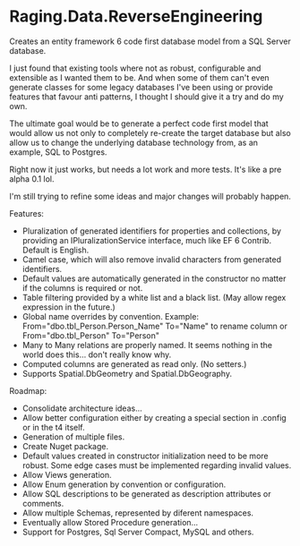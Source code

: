 Raging.Data.ReverseEngineering
==============================

Creates an entity framework 6 code first database model from a SQL Server database.

I just found that existing tools where not as robust, configurable and extensible as I wanted them to be. 
And when some of them can't even generate classes for some legacy databases I've been using or provide features that favour anti patterns, I thought I should give it a try and do my own.

The ultimate goal would be to generate a perfect code first model that would allow us not only to completely re-create the target database but also allow us to change the underlying database technology from, as an example, SQL to Postgres.

Right now it just works, but needs a lot work and more tests. It's like a pre alpha 0.1 lol.

I'm still trying to refine some ideas and major changes will probably happen.

Features:

* Pluralization of generated identifiers for properties and collections, by providing an IPluralizationService interface, much like EF 6 Contrib. Default is English.
* Camel case, which will also remove invalid characters from generated identifiers.
* Default values are automatically generated in the constructor no matter if the columns is required or not.
* Table filtering provided by a white list and a black list. (May allow regex expression in the future.)
* Global name overrides by convention. Example: From="dbo.tbl_Person.Person_Name" To="Name" to rename column or From="dbo.tbl_Person" To="Person"
* Many to Many relations are properly named. It seems nothing in the world does this... don't really know why.
* Computed columns are generated as read only. (No setters.)
* Supports Spatial.DbGeometry and Spatial.DbGeography.

Roadmap:

* Consolidate architecture ideas...
* Allow better configuration either by creating a special section in .config or in the t4 itself.
* Generation of multiple files.
* Create Nuget package.
* Default values created in constructor initialization need to be more robust. Some edge cases must be implemented regarding invalid values.
* Allow Views generation.
* Allow Enum generation by convention or configuration.
* Allow SQL descriptions to be generated as description attributes or comments.
* Allow multiple Schemas, represented by diferent namespaces.
* Eventually allow Stored Procedure generation...
* Support for Postgres, Sql Server Compact, MySQL and others.


